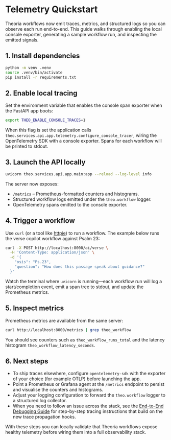 # Telemetry Quickstart

Theoria workflows now emit traces, metrics, and structured logs so you can
observe each run end-to-end. This guide walks through enabling the local
console exporter, generating a sample workflow run, and inspecting the emitted
signals.

## 1. Install dependencies

```bash
python -m venv .venv
source .venv/bin/activate
pip install -r requirements.txt
```

## 2. Enable local tracing

Set the environment variable that enables the console span exporter when the
FastAPI app boots:

```bash
export THEO_ENABLE_CONSOLE_TRACES=1
```

When this flag is set the application calls
`theo.services.api.app.telemetry.configure_console_tracer`, wiring the
OpenTelemetry SDK with a console exporter. Spans for each workflow will be
printed to stdout.

## 3. Launch the API locally

```bash
uvicorn theo.services.api.app.main:app --reload --log-level info
```

The server now exposes:

- `/metrics` – Prometheus-formatted counters and histograms.
- Structured workflow logs emitted under the `theo.workflow` logger.
- OpenTelemetry spans emitted to the console exporter.

## 4. Trigger a workflow

Use `curl` (or a tool like [httpie](https://httpie.io/)) to run a workflow. The
example below runs the verse copilot workflow against Psalm 23:

```bash
curl -X POST http://localhost:8000/ai/verse \
  -H 'Content-Type: application/json' \
  -d '{
    "osis": "Ps.23",
    "question": "How does this passage speak about guidance?"
  }'
```

Watch the terminal where `uvicorn` is running—each workflow run will log a
start/completion event, emit a span tree to stdout, and update the Prometheus
metrics.

## 5. Inspect metrics

Prometheus metrics are available from the same server:

```bash
curl http://localhost:8000/metrics | grep theo_workflow
```

You should see counters such as `theo_workflow_runs_total` and the latency
histogram `theo_workflow_latency_seconds`.

## 6. Next steps

- To ship traces elsewhere, configure `opentelemetry-sdk` with the exporter of
  your choice (for example OTLP) before launching the app.
- Point a Prometheus or Grafana agent at the `/metrics` endpoint to persist and
  visualise the counters and histograms.
- Adjust your logging configuration to forward the `theo.workflow` logger to a
  structured log collector.
- When you need to follow an issue across the stack, see the
  [End-to-End Debugging Guide](./debugging-guide.md) for step-by-step tracing
  instructions that build on the new trace propagation hooks.

With these steps you can locally validate that Theoria workflows expose
healthy telemetry before wiring them into a full observability stack.

